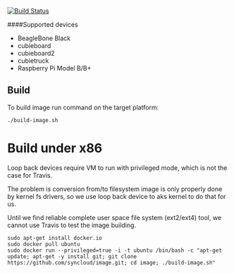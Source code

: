 [![Build Status](https://travis-ci.org/syncloud/image.svg?branch=release)](https://travis-ci.org/syncloud/image)

####Supported devices
- BeagleBone Black
- cubieboard
- cubieboard2
- cubietruck
- Raspberry Pi Model B/B+

## Build
To build image run command on the target platform:
````
./build-image.sh
````

# Build under x86

Loop back devices require VM to run with privileged mode, which is not the case for Travis.

The problem is conversion from/to filesystem image is only properly done by kernel fs drivers, 
so we use loop back device to aks kernel to do that for us.

Until we find reliable complete user space file system (ext2/ext4) tool, we cannot use Travis to test the image building.

````
sudo apt-get install docker.io
sudo docker pull ubuntu
sudo docker run --privileged=true -i -t ubuntu /bin/bash -c "apt-get update; apt-get -y install git; git clone https://github.com/syncloud/image.git; cd image; ./build-image.sh"
````
